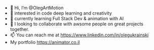 - 👋 Hi, I’m @OlegArtMotion
- 👀 interested in code deep learning and creativity
- 🌱 currently learning Full Stack Dev & animation with AI
- 💞️ I looking to collaborate with awsome people on great projects together.
- 📫 You can reach me at https://www.linkedin.com/in/olegukrainski 
- My portfolio https://animator.co.il

<!---
OlegArtMotion/OlegArtMotion is a ✨ special ✨ repository because its `README.md` (this file) appears on your GitHub profile.
You can click the Preview link to take a look at your changes.
--->

